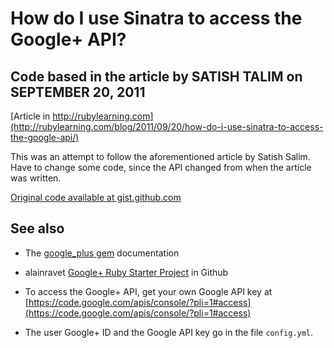 How do I use Sinatra to access the Google+ API?
==============================================

Code based in the article by SATISH TALIM on SEPTEMBER 20, 2011
-------------------------------------

[Article in http://rubylearning.com](http://rubylearning.com/blog/2011/09/20/how-do-i-use-sinatra-to-access-the-google-api/)

This was an attempt to follow the aforementioned article by Satish Salim.
Have to change some code, since the API changed from when the article was written.

[ Original code available at gist.github.com](https://gist.github.com/SatishTalim/1228369#file_index.erb)


See also
--------

* The [google_plus gem](http://rubydoc.info/gems/google_plus/) documentation

* alainravet [ Google+ Ruby Starter Project](https://github.com/alainravet/google-plus-ruby-starter)
in Github

* To access the Google+ API, get your own Google API key at 
[https://code.google.com/apis/console/?pli=1#access](https://code.google.com/apis/console/?pli=1#access)

* The user Google+ ID and the Google API key go in the file `config.yml`.

